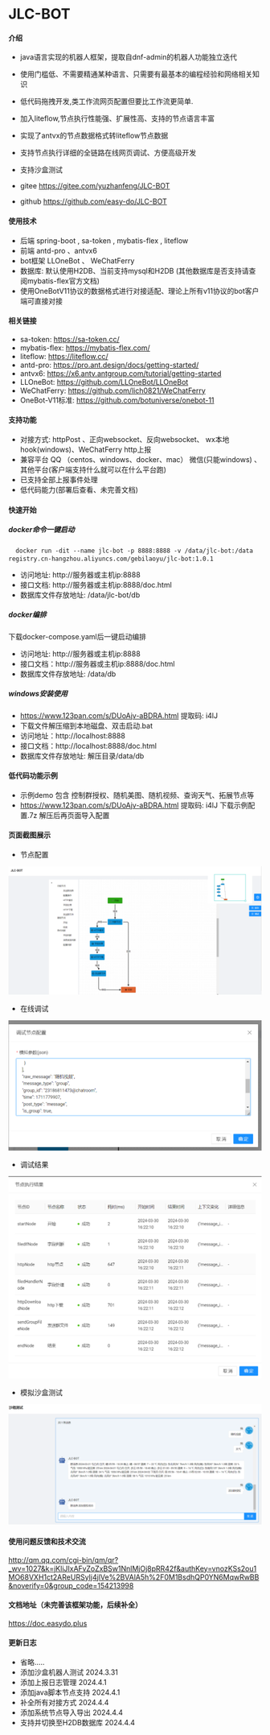 # JLC-BOT

#### 介绍

* java语言实现的机器人框架，提取自dnf-admin的机器人功能独立迭代
* 使用门槛低、不需要精通某种语言、只需要有最基本的编程经验和网络相关知识
* 低代码拖拽开发,类工作流网页配置但要比工作流更简单.
* 加入liteflow,节点执行性能强、扩展性高、支持的节点语言丰富
* 实现了antvx的节点数据格式转liteflow节点数据
* 支持节点执行详细的全链路在线网页调试、方便高级开发
* 支持沙盒测试

* gitee https://gitee.com/yuzhanfeng/JLC-BOT
* github https://github.com/easy-do/JLC-BOT

#### 使用技术

- 后端 spring-boot , sa-token , mybatis-flex , liteflow 
- 前端 antd-pro 、antvx6
- bot框架 LLOneBot 、 WeChatFerry
- 数据库: 默认使用H2DB、当前支持mysql和H2DB (其他数据库是否支持请查阅mybatis-flex官方文档)
- 使用OneBotV11协议的数据格式进行对接适配、理论上所有v11协议的bot客户端可直接对接


#### 相关链接
- sa-token: https://sa-token.cc/
- mybatis-flex: https://mybatis-flex.com/
- liteflow: https://liteflow.cc/
- antd-pro: https://pro.ant.design/docs/getting-started/
- antvx6: https://x6.antv.antgroup.com/tutorial/getting-started
- LLOneBot: https://github.com/LLOneBot/LLOneBot
- WeChatFerry: https://github.com/lich0821/WeChatFerry
- OneBot-V11标准: https://github.com/botuniverse/onebot-11


#### 支持功能

- 对接方式: httpPost 、正向websocket、反向websocket、 wx本地hook(windows)、WeChatFerry http上报
- 兼容平台 QQ （centos、windows、docker、mac） 微信(只能windows) 、其他平台(客户端支持什么就可以在什么平台跑)
- 已支持全部上报事件处理
- 低代码能力(部署后查看、未完善文档)


#### 快速开始

##### docker命令一键启动

``` shell
  docker run -dit --name jlc-bot -p 8888:8888 -v /data/jlc-bot:/data registry.cn-hangzhou.aliyuncs.com/gebilaoyu/jlc-bot:1.0.1
```
* 访问地址: http://服务器或主机ip:8888
* 接口文档: http://服务器或主机ip:8888/doc.html
* 数据库文件存放地址: /data/jlc-bot/db

##### docker编排

下载docker-compose.yaml后一键启动编排 

* 访问地址: http://服务器或主机ip:8888 
* 接口文档：http://服务器或主机ip:8888/doc.html
* 数据库文件存放地址: /data/db

##### windows安装使用

* https://www.123pan.com/s/DUoAjv-aBDRA.html 提取码: i4lJ
* 下载文件解压缩到本地磁盘、双击启动.bat 
* 访问地址：http://localhost:8888
* 接口文档：http://localhost:8888/doc.html
* 数据库文件存放地址: 解压目录/data/db

#### 低代码功能示例

* 示例demo 包含 控制群授权、随机美图、随机视频、查询天气、拓展节点等
* https://www.123pan.com/s/DUoAjv-aBDRA.html 提取码: i4lJ  下载示例配置.7z 解压后再页面导入配置

#### 页面截图展示

* 节点配置

<img src="./img/img.png">

* 在线调试

<img src="./img/img_1.png">

* 调试结果

<img src="./img/img_2.png">

* 模拟沙盒测试

<img src="./img/img_3.png">

#### 使用问题反馈和技术交流

http://qm.qq.com/cgi-bin/qm/qr?_wv=1027&k=jKliJIxAFvZoZxBSw1NnlMjOj8pRR42f&authKey=vnozKSs2ou1MO68VXH1ct2AReURSyIj4jlVe%2BVAlA5h%2F0M1BsdhQP0YN6MqwRwBB&noverify=0&group_code=154213998

#### 文档地址（未完善该框架功能，后续补全）

https://doc.easydo.plus

#### 更新日志

* 省略.....
* 添加沙盒机器人测试 2024.3.31
* 添加上报日志管理 2024.4.1
* 添加java脚本节点支持 2024.4.1
* 补全所有对接方式 2024.4.4
* 添加系统节点导入导出 2024.4.4
* 支持并切换至H2DB数据库 2024.4.4





